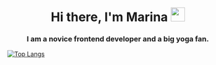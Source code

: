  <h1 align="center">Hi there, I'm Marina</a> 
 <img src="https://github.com/blackcater/blackcater/raw/main/images/Hi.gif" height="32"/></h1>
 <h3 align="center">I am a novice frontend developer and a big yoga fan.</h3>

<!-- ### Hi there 👋 -->

<!---Для компактной версии-->
<!-- [![Top Langs](https://github-readme-stats.vercel.app/api/top-langs/?username=gutmalina&layout=compact)](https://github.com/gutmalina/github-readme-stats) -->

<!---Для подробной версии-->
[![Top Langs](https://github-readme-stats.vercel.app/api/top-langs/?username=gutmalina)](https://github.com/gutmalina/github-readme-stats)

<!--
**gutmalina/gutmalina** is a ✨ _special_ ✨ repository because its `README.md` (this file) appears on your GitHub profile.

Here are some ideas to get you started:

- 🔭 I’m currently working on ...
- 🌱 I’m currently learning ...
- 👯 I’m looking to collaborate on ...
- 🤔 I’m looking for help with ...
- 💬 Ask me about ...
- 📫 How to reach me: ...
- 😄 Pronouns: ...
- ⚡ Fun fact: ...
-->
